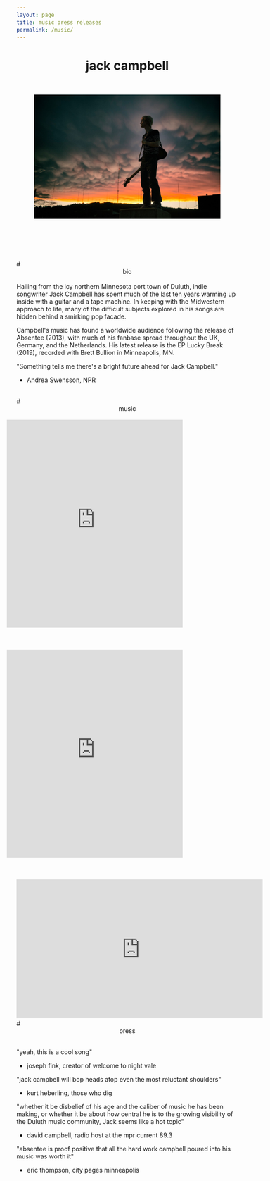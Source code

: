 ```yaml
---
layout: page
title: music press releases
permalink: /music/
---
```

# <center> jack campbell </center> 
<br>

<figure>
  <img class="col center" style="margin-bottom:10%;" src="/img/prof_pic.jpg">
</figure>

<br>
<br>
# <center> bio </center> 
<br>
Hailing from the icy northern Minnesota port town of Duluth, indie songwriter
Jack Campbell has spent much of the last ten years warming up inside with
a guitar and a tape machine. In keeping with the Midwestern approach to life,
many of the difficult subjects explored in his songs are hidden behind a smirking
pop facade.

Campbell's music has found a worldwide audience following the release of 
Absentee (2013), with much of his fanbase spread throughout the UK, Germany,
and the Netherlands. His latest release is the EP Lucky Break (2019), recorded
with Brett Bullion in Minneapolis, MN.

"Something tells me there's a bright future ahead for Jack Campbell."
- Andrea Swensson, NPR

<br>
# <center> music </center>
<br>


<iframe style="border: 0; width: 400px; height: 472px; float: right; margin-left: 25%; margin-right: 25%; margin-bottom: 10%;" src="https://bandcamp.com/EmbeddedPlayer/album=3033148406/size=large/bgcol=333333/linkcol=0f91ff/tracklist=true/transparent=true/" seamless><a href="https://jackcampbell.bandcamp.com/album/lucky-break">Lucky Break</a></iframe>


<iframe style="border: 0; width: 400px; height: 472px; float: right; margin-left: 25%; margin-right: 25%; margin-bottom: 10%;" src="https://bandcamp.com/EmbeddedPlayer/album=75804434/size=large/bgcol=333333/linkcol=0f91ff/artwork=small/transparent=true/" seamless><a href="http://jackcampbell.bandcamp.com/album/jack-campbell">Jack Campbell</a></iframe>


<iframe width="560" height="315" src="https://www.youtube.com/embed/zlvF7JVtYmg" frameborder="0" allow="accelerometer; autoplay; encrypted-media; gyroscope; picture-in-picture" allowfullscreen></iframe>

<br>
# <center> press </center>
<br>

"yeah, this is a cool song"
- joseph fink, creator of welcome to night vale

"jack campbell will bop heads atop even the most reluctant shoulders"
- kurt heberling, those who dig

"whether it be disbelief of his age and the caliber of music he has been making,
or whether it be about how central he is to the growing visibility of the Duluth 
music community, Jack seems like a hot topic"
- david campbell, radio host at the mpr current 89.3

"absentee is proof positive that all the hard work campbell poured into his music
was worth it"
- eric thompson, city pages minneapolis
